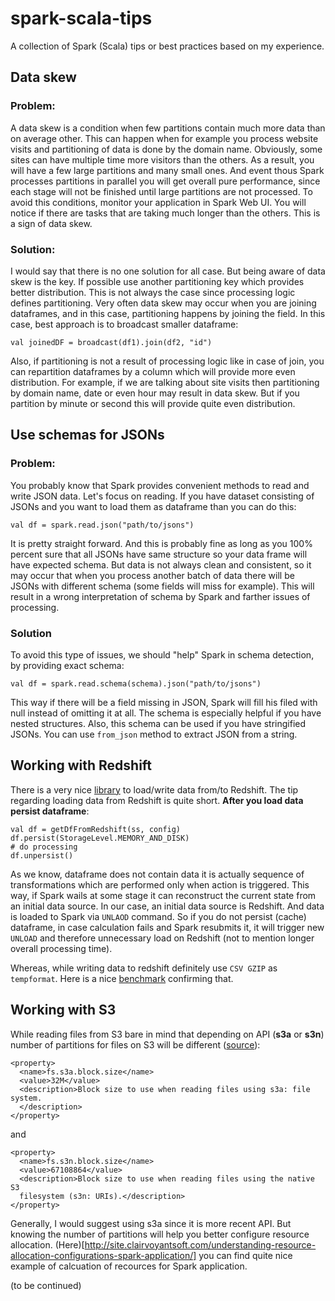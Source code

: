 # spark-scala-tips
A collection of Spark (Scala) tips or best practices based on my experience.

## Data skew
### Problem:
A data skew is a condition when few partitions contain much more data than on average other. This can happen when for example you process website visits and partitioning of data is done by the domain name.
Obviously, some sites can have multiple time more visitors than the others. As a result, you will have a few large partitions and many small ones.
And event thous Spark processes partitions in parallel you will get overall pure performance, since each stage will not be finished until large partitions are not processed.
To avoid this conditions, monitor your application in Spark Web UI. You will notice if there are tasks that are taking much longer than the others.
This is a sign of data skew. 
### Solution:
I would say that there is no one solution for all case. But being aware of data skew is the key.
If possible use another partitioning key which provides better distribution. This is not always the case since processing logic defines partitioning. 
Very often data skew may occur when you are joining  dataframes, and in this case, partitioning happens by joining the field.
 In this case, best approach is to broadcast smaller dataframe:
 ```
 val joinedDF = broadcast(df1).join(df2, "id")
 ```
 Also, if partitioning is not a result of processing logic like in case of join, you can repartition dataframes by a column which will provide more even distribution.
 For example, if we are talking about site visits then partitioning by domain name, date or even hour may result in data skew. But if you partition by 
 minute or second this will provide quite even distribution.
 
 
## Use schemas for JSONs
### Problem:
You probably know that Spark provides convenient methods to read and write JSON data. 
Let's focus on reading. If you have dataset consisting of JSONs and you want to load them as dataframe
than you can do this:
```
val df = spark.read.json("path/to/jsons")
```
It is pretty straight forward. And this is probably fine as long as you 100% percent sure that all JSONs have same structure so your data frame will have expected schema. 
But data is not always clean and consistent, so it may occur that when you process another batch of data there will be JSONs with different schema (some fields will miss for example). 
This will result in a wrong interpretation of schema by Spark and farther issues of processing.

### Solution
To avoid this type of issues, we should "help" Spark in schema detection, by providing exact schema:
```
val df = spark.read.schema(schema).json("path/to/jsons")
```
This way if there will be a field missing in JSON, Spark will fill his filed with null instead of omitting it at all. 
The schema is especially helpful if you have nested structures. 
Also, this schema can be used if you have stringified JSONs. You can use `from_json` method to extract JSON from a string.


## Working with Redshift
There is a very nice [library](https://github.com/databricks/spark-redshift) to load/write data from/to Redshift. The tip regarding loading data from Redshift
is quite short. **After you load data persist dataframe**:
```
val df = getDfFromRedshift(ss, config)
df.persist(StorageLevel.MEMORY_AND_DISK)
# do processing
df.unpersist()
```
As we know, dataframe does not contain data it is actually sequence of transformations which are performed only when action is triggered. 
This way, if Spark wails at some stage it can reconstruct the current state from an initial data source. In our case, an initial data source is Redshift.
And data is loaded to Spark via `UNLAOD` command. So if you do not persist (cache) dataframe, in case calculation fails and Spark resubmits it, it will trigger
new `UNLOAD` and therefore unnecessary load on Redshift (not to mention longer overall processing time).

Whereas, while writing data to redshift definitely use `CSV GZIP` as  `tempformat`. Here is a nice [benchmark](https://www.stitchdata.com/blog/redshift-database-benchmarks-copy-performance-of-csv-json-and-avro/) confirming that.

## Working with S3

While reading files from S3 bare in mind that depending on API (__s3a__ or __s3n__) number of partitions for files on S3 will be different ([source](https://hadoop.apache.org/docs/current/hadoop-aws/tools/hadoop-aws/index.html#Features)):

```
<property>
  <name>fs.s3a.block.size</name>
  <value>32M</value>
  <description>Block size to use when reading files using s3a: file system.
  </description>
</property>
``` 
and
```
<property>
  <name>fs.s3n.block.size</name>
  <value>67108864</value>
  <description>Block size to use when reading files using the native S3
  filesystem (s3n: URIs).</description>
</property>
```
Generally, I would suggest using s3a since it is more recent API. But knowing the number of partitions will help you better configure resource allocation. (Here)[http://site.clairvoyantsoft.com/understanding-resource-allocation-configurations-spark-application/] you can find quite nice example of calcuation of recources for Spark application. 

(to be continued)


